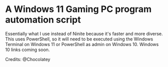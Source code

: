 # A Windows 11 Gaming PC program automation script
Essentially what I use instead of Ninite because it's faster and more diverse. This uses PowerShell, so it will need to be executed using the Windows Terminal on Windows 11 or PowerShell as admin on Windows 10.
Windows 10 links coming soon.

Credits: @Chocolatey
